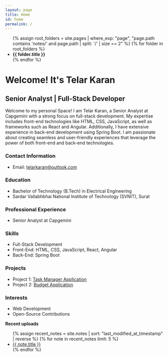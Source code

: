 ```yaml
---
layout: page
title: Home
id: home
permalink: /
---
```


<ul>
  {% assign root_folders = site.pages | where_exp: "page", "page.path contains 'notes/' and page.path | split: '/' | size == 2" %}
  {% for folder in root_folders %}
    <li>
      <strong>{{ folder.title }}</strong>
    </li>
  {% endfor %}
</ul>

# Welcome! It's Telar Karan

## Senior Analyst | Full-Stack Developer

Welcome to my personal Space! I am Telar Karan, a Senior Analyst at Capgemini with a strong focus on full-stack development. My expertise includes front-end technologies like HTML, CSS, JavaScript, as well as frameworks such as React and Angular. Additionally, I have extensive experience in back-end development using Spring Boot. I am passionate about creating seamless and user-friendly experiences that leverage the power of both front-end and back-end technologies.

### Contact Information

- Email: telarkaran@outlook.com

### Education

- Bachelor of Technology (B.Tech) in Electrical Engineering
- Sardar Vallabhbhai National Institute of Technology (SVNIT), Surat

### Professional Experience

- Senior Analyst at Capgemini

### Skills

- Full-Stack Development
- Front-End: HTML, CSS, JavaScript, React, Angular
- Back-End: Spring Boot

### Projects

- Project 1: [Task Manager Application](https://taskmanager-poc.vercel.app/)
- Project 2: [Budget Application](https://telarkaran-budget-app.netlify.app/)

### Interests

- Web Development
- Open-Source Contributions

<strong>Recent uploads</strong>

<ul>
  {% assign recent_notes = site.notes | sort: "last_modified_at_timestamp" | reverse %}
  {% for note in recent_notes limit: 5 %}
    <li>
      <a class="internal-link" href="{{ note.url }}">{{ note.title }}</a>
    </li>
  {% endfor %}
</ul>

<style>
  .wrapper {
    max-width: 46em;
  }
</style>
